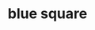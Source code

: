 ---
layout: symbols
title: blue square
emoji: blue_square
permalink: 🟦.html
image: assets/img/3moji/blue_square.png
---